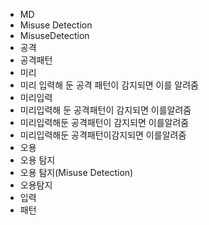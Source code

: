 ﻿- MD
- Misuse Detection
- MisuseDetection
- 공격
- 공격패턴
- 미리
- 미리 입력해 둔 공격 패턴이 감지되면 이를 알려줌
- 미리입력
- 미리입력해 둔 공격패턴이 감지되면 이를알려줌
- 미리입력해둔 공격패턴이 감지되면 이를알려줌
- 미리입력해둔 공격패턴이감지되면 이를알려줌
- 오용
- 오용 탐지
- 오용 탐지(Misuse Detection)
- 오용탐지
- 입력
- 패턴
